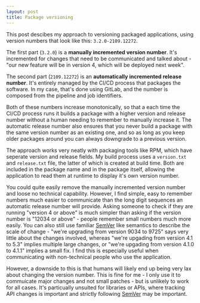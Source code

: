 ```yaml
---
layout: post
title: Package versioning
---
```


This post descibes my approach to versioning packaged applications, using version numbers that look like this: `3.2.0-2109.12272`.

The first part (`3.2.0`) is a **manually incremented version number**. It's incremented for changes that need to be communicated and talked about - "our new feature will be in version 4, which will be deployed next week".

The second part (`2109.12272`) is an **automatically incremented release number**. It's entirely managed by the CI/CD process that packages the software. In my case, that's done using GitLab, and the number is composed from the pipeline and job identifiers.

Both of these numbers increase monotonically, so that a each time the CI/CD process runs it builds a package with a higher version and release number without a human needing to remember to manually increase it. The automatic release number also ensures that you never build a package with the same version number as an existing one, and so as long as you keep older packages around you can always downgrade to a previous version.

The approach works very neatly with packaging tools like RPM, which have seperate version and release fields. My build process uses a `version.txt` and `release.txt` file, the latter of which is created at build time. Both are included in the package name and in the package itself, allowing the application to read them at runtime to display it's own version number.

You could quite easily remove the manually incremented version number and loose no technical capability. However, I find simple, easy to remember numbers much easier to communicate than the long digit sequences an automatic release number will provide. Asking someone to check if they are running "version 4 or above" is much simpler than asking if the version number is "12034 or above" - people remember small numbers much more easily. You can also still use familiar [SemVer](https://semver.org/) like semantics to describe the scale of change - "we're upgrading from version 9034 to 9725" says very little about the changes involved, whereas "we're upgading from version 4.1 to 5.3" implies multiple large changes, or "we're upgading from version 4.1.0 to 4.1.1" implies a small fix. I find this is especially useful when communicating with non-technical people who use the application.

However, a downside to this is that humans will likely end up being very lax about changing the version number. This is fine for me - I only use it to commuicate major changes and not small patches - but is unlikely to work for all cases. It's particually unsuited for libraries or APIs, where tracking API changes is important and strictly following [SemVer](https://semver.org/) may be important.
